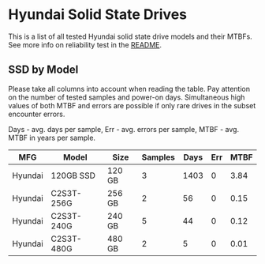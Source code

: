 Hyundai Solid State Drives
==========================

This is a list of all tested Hyundai solid state drive models and their MTBFs. See
more info on reliability test in the [README](https://github.com/linuxhw/SMART).

SSD by Model
------------

Please take all columns into account when reading the table. Pay attention on the
number of tested samples and power-on days. Simultaneous high values of both MTBF
and errors are possible if only rare drives in the subset encounter errors.

Days - avg. days per sample,
Err  - avg. errors per sample,
MTBF - avg. MTBF in years per sample.

| MFG       | Model              | Size   | Samples | Days  | Err   | MTBF |
|-----------|--------------------|--------|---------|-------|-------|------|
| Hyundai   | 120GB SSD          | 120 GB | 3       | 1403  | 0     | 3.84   |
| Hyundai   | C2S3T-256G         | 256 GB | 2       | 56    | 0     | 0.15   |
| Hyundai   | C2S3T-240G         | 240 GB | 5       | 44    | 0     | 0.12   |
| Hyundai   | C2S3T-480G         | 480 GB | 2       | 5     | 0     | 0.01   |
